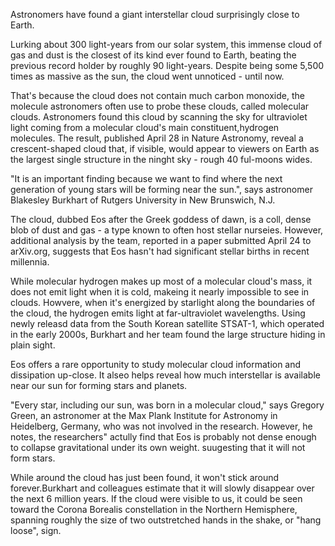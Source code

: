 Astronomers have found a giant interstellar cloud surprisingly close to Earth.

Lurking about 300 light-years from our solar system, this immense cloud of gas and dust is the closest of its kind ever found to Earth, beating the previous record holder by roughly 90 light-years. Despite being some 5,500 times as massive as the sun, the cloud went unnoticed - until now.

That's because the cloud does not contain much carbon monoxide, the molecule astronomers often use to probe these clouds, called molecular clouds. Astronomers found this cloud by scanning the sky for ultraviolet light coming from a molecular cloud's main constituent,hydrogen molecules. The result, published April 28 in Nature Astronomy, reveal a crescent-shaped cloud that, if visible, would appear to viewers on Earth as the largest single structure in the ninght sky - rough 40 ful-moons wides.

"It is an important finding because we want to find where the next generation of young stars will be forming near the sun.", says astronomer Blakesley Burkhart of Rutgers University in New Brunswich, N.J.

The cloud, dubbed Eos after the Greek goddess of dawn, is a coll, dense blob of dust and gas - a type known to often host stellar nurseies. However, additional analysis by the team, reported in a paper submitted April 24 to arXiv.org, suggests that Eos hasn't had significant stellar births in recent millennia.

While molecular hydrogen makes up most of a molecular cloud's mass, it does not emit light when it is cold, makeing it nearly impossible to see in clouds. Howvere, when it's energized by starlight along the boundaries of the cloud, the hydrogen emits light at far-ultraviolet wavelengths. Using newly releasd data from the South Korean satellite STSAT-1, which operated in the early 2000s, Burkhart and her team found the large structure hiding in plain sight.

Eos offers a rare opportunity to study molecular cloud information and dissipation up-close. It alseo helps reveal how much interstellar is available near our sun for forming stars and planets.

"Every star, including our sun, was born in a molecular cloud," says Gregory Green, an astronomer at the Max Plank Institute for Astronomy in Heidelberg, Germany, who was not involved in the research. However, he notes, the researchers" actully find that Eos is probably not dense enough to collapse gravitational under its own weight. suugesting that it will not form stars.

While around the cloud has just been found, it won't stick around forever.Burkhart and colleagues estimate that it will slowly disappear over the next 6 million years. If the cloud were visible to us, it could be seen toward the Corona Borealis constellation in the Northern Hemisphere, spanning roughly the size of two outstretched hands in the shake, or "hang loose", sign.